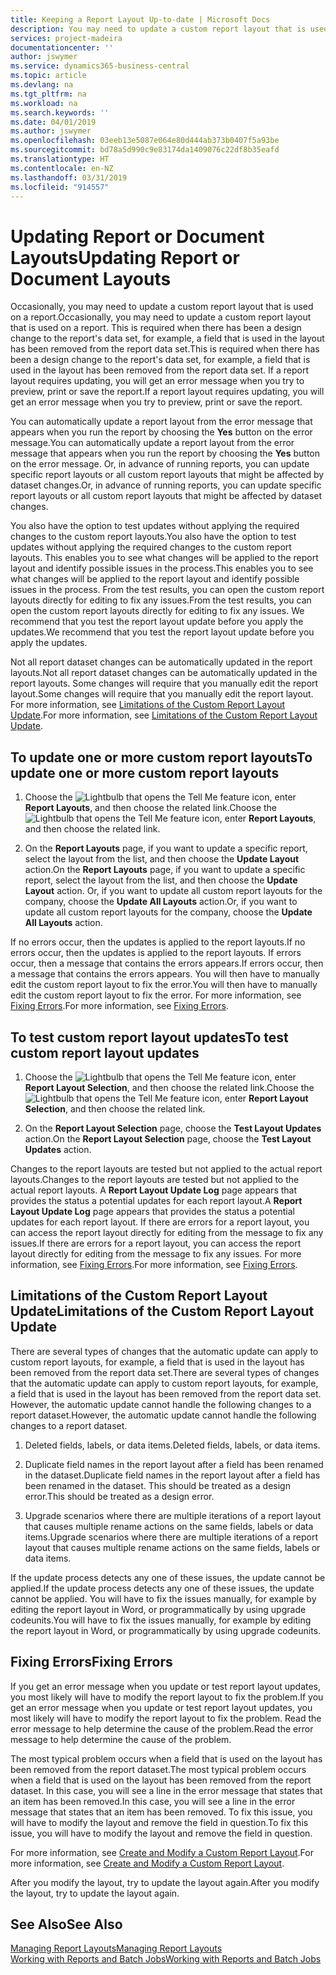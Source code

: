 ```yaml
---
title: Keeping a Report Layout Up-to-date | Microsoft Docs
description: You may need to update a custom report layout that is used on a report. This is required when there has been a design change to the report's data set, for example, a field that is used in the layout has been removed from the report data set.
services: project-madeira
documentationcenter: ''
author: jswymer
ms.service: dynamics365-business-central
ms.topic: article
ms.devlang: na
ms.tgt_pltfrm: na
ms.workload: na
ms.search.keywords: ''
ms.date: 04/01/2019
ms.author: jswymer
ms.openlocfilehash: 03eeb13e5087e064e80d444ab373b0407f5a93be
ms.sourcegitcommit: bd78a5d990c9e83174da1409076c22df8b35eafd
ms.translationtype: HT
ms.contentlocale: en-NZ
ms.lasthandoff: 03/31/2019
ms.locfileid: "914557"
---
```

# <a name="updating-report-or-document-layouts"></a><span data-ttu-id="7e8fb-104">Updating Report or Document Layouts</span><span class="sxs-lookup"><span data-stu-id="7e8fb-104">Updating Report or Document Layouts</span></span>
<span data-ttu-id="7e8fb-105">Occasionally, you may need to update a custom report layout that is used on a report.</span><span class="sxs-lookup"><span data-stu-id="7e8fb-105">Occasionally, you may need to update a custom report layout that is used on a report.</span></span> <span data-ttu-id="7e8fb-106">This is required when there has been a design change to the report's data set, for example, a field that is used in the layout has been removed from the report data set.</span><span class="sxs-lookup"><span data-stu-id="7e8fb-106">This is required when there has been a design change to the report's data set, for example, a field that is used in the layout has been removed from the report data set.</span></span> <span data-ttu-id="7e8fb-107">If a report layout requires updating, you will get an error message when you try to preview, print or save the report.</span><span class="sxs-lookup"><span data-stu-id="7e8fb-107">If a report layout requires updating, you will get an error message when you try to preview, print or save the report.</span></span>  

<span data-ttu-id="7e8fb-108">You can automatically update a report layout from the error message that appears when you run the report by choosing the **Yes** button on the error message.</span><span class="sxs-lookup"><span data-stu-id="7e8fb-108">You can automatically update a report layout from the error message that appears when you run the report by choosing the **Yes** button on the error message.</span></span> <span data-ttu-id="7e8fb-109">Or, in advance of running reports, you can update specific report layouts or all custom report layouts that might be affected by dataset changes.</span><span class="sxs-lookup"><span data-stu-id="7e8fb-109">Or, in advance of running reports, you can update specific report layouts or all custom report layouts that might be affected by dataset changes.</span></span>  

<span data-ttu-id="7e8fb-110">You also have the option to test updates without applying the required changes to the custom report layouts.</span><span class="sxs-lookup"><span data-stu-id="7e8fb-110">You also have the option to test updates without applying the required changes to the custom report layouts.</span></span> <span data-ttu-id="7e8fb-111">This enables you to see what changes will be applied to the report layout and identify possible issues in the process.</span><span class="sxs-lookup"><span data-stu-id="7e8fb-111">This enables you to see what changes will be applied to the report layout and identify possible issues in the process.</span></span> <span data-ttu-id="7e8fb-112">From the test results, you can open the custom report layouts directly for editing to fix any issues.</span><span class="sxs-lookup"><span data-stu-id="7e8fb-112">From the test results, you can open the custom report layouts directly for editing to fix any issues.</span></span> <span data-ttu-id="7e8fb-113">We recommend that you test the report layout update before you apply the updates.</span><span class="sxs-lookup"><span data-stu-id="7e8fb-113">We recommend that you test the report layout update before you apply the updates.</span></span>  

<span data-ttu-id="7e8fb-114">Not all report dataset changes can be automatically updated in the report layouts.</span><span class="sxs-lookup"><span data-stu-id="7e8fb-114">Not all report dataset changes can be automatically updated in the report layouts.</span></span> <span data-ttu-id="7e8fb-115">Some changes will require that you manually edit the report layout.</span><span class="sxs-lookup"><span data-stu-id="7e8fb-115">Some changes will require that you manually edit the report layout.</span></span> <span data-ttu-id="7e8fb-116">For more information, see [Limitations of the Custom Report Layout Update](ui-update-report-layouts.md#UpdateLimitations).</span><span class="sxs-lookup"><span data-stu-id="7e8fb-116">For more information, see [Limitations of the Custom Report Layout Update](ui-update-report-layouts.md#UpdateLimitations).</span></span>  

## <a name="to-update-one-or-more-custom-report-layouts"></a><span data-ttu-id="7e8fb-117">To update one or more custom report layouts</span><span class="sxs-lookup"><span data-stu-id="7e8fb-117">To update one or more custom report layouts</span></span>  

1.  <span data-ttu-id="7e8fb-118">Choose the ![Lightbulb that opens the Tell Me feature](media/ui-search/search_small.png "Tell me what you want to do") icon, enter **Report Layouts**, and then choose the related link.</span><span class="sxs-lookup"><span data-stu-id="7e8fb-118">Choose the ![Lightbulb that opens the Tell Me feature](media/ui-search/search_small.png "Tell me what you want to do") icon, enter **Report Layouts**, and then choose the related link.</span></span>  

2.  <span data-ttu-id="7e8fb-119">On the **Report Layouts** page, if you want to update a specific report, select the layout from the list, and then choose the **Update Layout** action.</span><span class="sxs-lookup"><span data-stu-id="7e8fb-119">On the **Report Layouts** page, if you want to update a specific report, select the layout from the list, and then choose the **Update Layout** action.</span></span> <span data-ttu-id="7e8fb-120">Or, if you want to update all custom report layouts for the company, choose the **Update All Layouts** action.</span><span class="sxs-lookup"><span data-stu-id="7e8fb-120">Or, if you want to update all custom report layouts for the company, choose the **Update All Layouts** action.</span></span>  

<span data-ttu-id="7e8fb-121">If no errors occur, then the updates is applied to the report layouts.</span><span class="sxs-lookup"><span data-stu-id="7e8fb-121">If no errors occur, then the updates is applied to the report layouts.</span></span> <span data-ttu-id="7e8fb-122">If errors occur, then a message that contains the errors appears.</span><span class="sxs-lookup"><span data-stu-id="7e8fb-122">If errors occur, then a message that contains the errors appears.</span></span> <span data-ttu-id="7e8fb-123">You will then have to manually edit the custom report layout to fix the error.</span><span class="sxs-lookup"><span data-stu-id="7e8fb-123">You will then have to manually edit the custom report layout to fix the error.</span></span> <span data-ttu-id="7e8fb-124">For more information, see [Fixing Errors](ui-update-report-layouts.md#FixErrors).</span><span class="sxs-lookup"><span data-stu-id="7e8fb-124">For more information, see [Fixing Errors](ui-update-report-layouts.md#FixErrors).</span></span>  

## <a name="to-test-custom-report-layout-updates"></a><span data-ttu-id="7e8fb-125">To test custom report layout updates</span><span class="sxs-lookup"><span data-stu-id="7e8fb-125">To test custom report layout updates</span></span>  

1.  <span data-ttu-id="7e8fb-126">Choose the ![Lightbulb that opens the Tell Me feature](media/ui-search/search_small.png "Tell me what you want to do") icon, enter **Report Layout Selection**, and then choose the related link.</span><span class="sxs-lookup"><span data-stu-id="7e8fb-126">Choose the ![Lightbulb that opens the Tell Me feature](media/ui-search/search_small.png "Tell me what you want to do") icon, enter **Report Layout Selection**, and then choose the related link.</span></span>  

2.  <span data-ttu-id="7e8fb-127">On the **Report Layout Selection** page, choose the **Test Layout Updates** action.</span><span class="sxs-lookup"><span data-stu-id="7e8fb-127">On the **Report Layout Selection** page, choose the **Test Layout Updates** action.</span></span>  

 <span data-ttu-id="7e8fb-128">Changes to the report layouts are tested but not applied to the actual report layouts.</span><span class="sxs-lookup"><span data-stu-id="7e8fb-128">Changes to the report layouts are tested but not applied to the actual report layouts.</span></span> <span data-ttu-id="7e8fb-129">A **Report Layout Update Log** page appears that provides the status a potential updates for each report layout.</span><span class="sxs-lookup"><span data-stu-id="7e8fb-129">A **Report Layout Update Log** page appears that provides the status a potential updates for each report layout.</span></span> <span data-ttu-id="7e8fb-130">If there are errors for a report layout, you can access the report layout directly for editing from the message to fix any issues.</span><span class="sxs-lookup"><span data-stu-id="7e8fb-130">If there are errors for a report layout, you can access the report layout directly for editing from the message to fix any issues.</span></span> <span data-ttu-id="7e8fb-131">For more information, see [Fixing Errors](ui-update-report-layouts.md#FixErrors).</span><span class="sxs-lookup"><span data-stu-id="7e8fb-131">For more information, see [Fixing Errors](ui-update-report-layouts.md#FixErrors).</span></span>  

##  <a name="UpdateLimitations"></a> <span data-ttu-id="7e8fb-132">Limitations of the Custom Report Layout Update</span><span class="sxs-lookup"><span data-stu-id="7e8fb-132">Limitations of the Custom Report Layout Update</span></span>  
 <span data-ttu-id="7e8fb-133">There are several types of changes that the automatic update can apply to custom report layouts, for example, a field that is used in the layout has been removed from the report data set.</span><span class="sxs-lookup"><span data-stu-id="7e8fb-133">There are several types of changes that the automatic update can apply to custom report layouts, for example, a field that is used in the layout has been removed from the report data set.</span></span> <span data-ttu-id="7e8fb-134">However, the automatic update cannot handle the following changes to a report dataset.</span><span class="sxs-lookup"><span data-stu-id="7e8fb-134">However, the automatic update cannot handle the following changes to a report dataset.</span></span>  

1.  <span data-ttu-id="7e8fb-135">Deleted fields, labels, or data items.</span><span class="sxs-lookup"><span data-stu-id="7e8fb-135">Deleted fields, labels, or data items.</span></span>  

2.  <span data-ttu-id="7e8fb-136">Duplicate field names in the report layout after a field has been renamed in the dataset.</span><span class="sxs-lookup"><span data-stu-id="7e8fb-136">Duplicate field names in the report layout after a field has been renamed in the dataset.</span></span> <span data-ttu-id="7e8fb-137">This should be treated as a design error.</span><span class="sxs-lookup"><span data-stu-id="7e8fb-137">This should be treated as a design error.</span></span>  

3.  <span data-ttu-id="7e8fb-138">Upgrade scenarios where there are multiple iterations of a report layout that causes multiple rename actions on the same fields, labels or data items.</span><span class="sxs-lookup"><span data-stu-id="7e8fb-138">Upgrade scenarios where there are multiple iterations of a report layout that causes multiple rename actions on the same fields, labels or data items.</span></span>  

 <span data-ttu-id="7e8fb-139">If the update process detects any one of these issues, the update cannot be applied.</span><span class="sxs-lookup"><span data-stu-id="7e8fb-139">If the update process detects any one of these issues, the update cannot be applied.</span></span> <span data-ttu-id="7e8fb-140">You will have to fix the issues manually, for example by editing the report layout in Word, or programmatically by using upgrade codeunits.</span><span class="sxs-lookup"><span data-stu-id="7e8fb-140">You will have to fix the issues manually, for example by editing the report layout in Word, or programmatically by using upgrade codeunits.</span></span>  

##  <a name="FixErrors"></a> <span data-ttu-id="7e8fb-141">Fixing Errors</span><span class="sxs-lookup"><span data-stu-id="7e8fb-141">Fixing Errors</span></span>  
 <span data-ttu-id="7e8fb-142">If you get an error message when you update or test report layout updates, you most likely will have to modify the report layout to fix the problem.</span><span class="sxs-lookup"><span data-stu-id="7e8fb-142">If you get an error message when you update or test report layout updates, you most likely will have to modify the report layout to fix the problem.</span></span> <span data-ttu-id="7e8fb-143">Read the error message to help determine the cause of the problem.</span><span class="sxs-lookup"><span data-stu-id="7e8fb-143">Read the error message to help determine the cause of the problem.</span></span>  

 <span data-ttu-id="7e8fb-144">The most typical problem occurs when a field that is used on the layout has been removed from the report dataset.</span><span class="sxs-lookup"><span data-stu-id="7e8fb-144">The most typical problem occurs when a field that is used on the layout has been removed from the report dataset.</span></span> <span data-ttu-id="7e8fb-145">In this case, you will see a line in the error message that states that an item has been removed.</span><span class="sxs-lookup"><span data-stu-id="7e8fb-145">In this case, you will see a line in the error message that states that an item has been removed.</span></span> <span data-ttu-id="7e8fb-146">To fix this issue, you will have to modify the layout and remove the field in question.</span><span class="sxs-lookup"><span data-stu-id="7e8fb-146">To fix this issue, you will have to modify the layout and remove the field in question.</span></span>  

 <span data-ttu-id="7e8fb-147">For more information, see [Create and Modify a Custom Report Layout](ui-how-create-custom-report-layout.md#ModifyCustomLayout).</span><span class="sxs-lookup"><span data-stu-id="7e8fb-147">For more information, see [Create and Modify a Custom Report Layout](ui-how-create-custom-report-layout.md#ModifyCustomLayout).</span></span>  

 <span data-ttu-id="7e8fb-148">After you modify the layout, try to update the layout again.</span><span class="sxs-lookup"><span data-stu-id="7e8fb-148">After you modify the layout, try to update the layout again.</span></span>  

## <a name="see-also"></a><span data-ttu-id="7e8fb-149">See Also</span><span class="sxs-lookup"><span data-stu-id="7e8fb-149">See Also</span></span>  
 [<span data-ttu-id="7e8fb-150">Managing Report Layouts</span><span class="sxs-lookup"><span data-stu-id="7e8fb-150">Managing Report Layouts</span></span>](ui-manage-report-layouts.md)  
 [<span data-ttu-id="7e8fb-151">Working with Reports and Batch Jobs</span><span class="sxs-lookup"><span data-stu-id="7e8fb-151">Working with Reports and Batch Jobs</span></span>](ui-work-report.md)  
